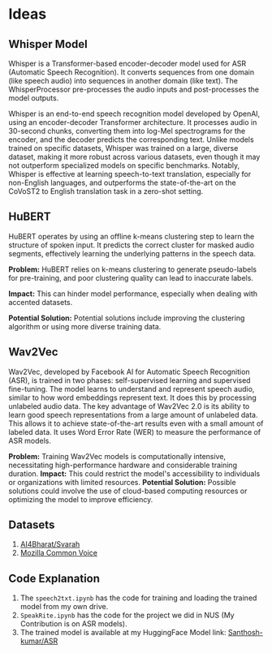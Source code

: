 # Ideas

## Whisper Model

Whisper is a Transformer-based encoder-decoder model used for ASR (Automatic Speech Recognition). It converts sequences from one domain (like speech audio) into sequences in another domain (like text). The WhisperProcessor pre-processes the audio inputs and post-processes the model outputs.

Whisper is an end-to-end speech recognition model developed by OpenAI, using an encoder-decoder Transformer architecture. It processes audio in 30-second chunks, converting them into log-Mel spectrograms for the encoder, and the decoder predicts the corresponding text. Unlike models trained on specific datasets, Whisper was trained on a large, diverse dataset, making it more robust across various datasets, even though it may not outperform specialized models on specific benchmarks. Notably, Whisper is effective at learning speech-to-text translation, especially for non-English languages, and outperforms the state-of-the-art on the CoVoST2 to English translation task in a zero-shot setting.

## HuBERT

HuBERT operates by using an offline k-means clustering step to learn the structure of spoken input. It predicts the correct cluster for masked audio segments, effectively learning the underlying patterns in the speech data.

**Problem:** HuBERT relies on k-means clustering to generate pseudo-labels for pre-training, and poor clustering quality can lead to inaccurate labels.

**Impact:** This can hinder model performance, especially when dealing with accented datasets.

**Potential Solution:** Potential solutions include improving the clustering algorithm or using more diverse training data.

## Wav2Vec

Wav2Vec, developed by Facebook AI for Automatic Speech Recognition (ASR), is trained in two phases: self-supervised learning and supervised fine-tuning. The model learns to understand and represent speech audio, similar to how word embeddings represent text. It does this by processing unlabeled audio data. The key advantage of Wav2Vec 2.0 is its ability to learn good speech representations from a large amount of unlabeled data. This allows it to achieve state-of-the-art results even with a small amount of labeled data. It uses Word Error Rate (WER) to measure the performance of ASR models.

**Problem:** Training Wav2Vec models is computationally intensive, necessitating high-performance hardware and considerable training duration.
**Impact:** This could restrict the model's accessibility to individuals or organizations with limited resources.
**Potential Solution:** Possible solutions could involve the use of cloud-based computing resources or optimizing the model to improve efficiency.

## Datasets

1. [AI4Bharat/Svarah](https://github.com/AI4Bharat/Svarah)
2. [Mozilla Common Voice](https://commonvoice.mozilla.org/en/datasets)

## Code Explanation

1. The `speech2txt.ipynb` has the code for training and loading the trained model from my own drive.
2. `SpeakRite.ipynb` has the code for the project we did in NUS (My Contribution is on ASR models).
3. The trained model is available at my HuggingFace Model link: [Santhosh-kumar/ASR](https://huggingface.co/Santhosh-kumar/ASR)